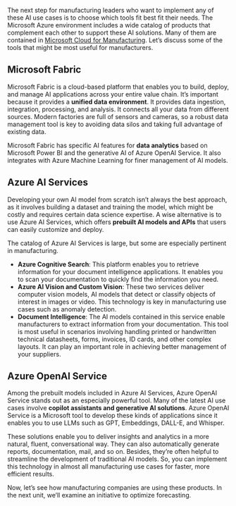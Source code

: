 The next step for manufacturing leaders who want to implement any of these AI use cases is to choose which tools fit best fit their needs. The Microsoft Azure environment includes a wide catalog of products that complement each other to support these AI solutions. Many of them are contained in [Microsoft Cloud for Manufacturing](https://www.microsoft.com/industry/manufacturing/microsoft-cloud-for-manufacturing).
Let’s discuss some of the tools that might be most useful for manufacturers.

## Microsoft Fabric

Microsoft Fabric is a cloud-based platform that enables you to build, deploy, and manage AI applications across your entire value chain. It’s important because it provides a **unified data environment**. It provides data ingestion, integration, processing, and analysis. It connects all your data from different sources. Modern factories are full of sensors and cameras, so a robust data management tool is key to avoiding data silos and taking full advantage of existing data.

Microsoft Fabric has specific AI features for **data analytics** based on Microsoft Power BI and the generative AI of Azure OpenAI Service. It also integrates with Azure Machine Learning for finer management of AI models.

## Azure AI Services

Developing your own AI model from scratch isn’t always the best approach, as it involves building a dataset and training the model, which might be costly and requires certain data science expertise. A wise alternative is to use Azure AI Services, which offers **prebuilt AI models and APIs** that users can easily customize and deploy.

The catalog of Azure AI Services is large, but some are especially pertinent in manufacturing.

* **Azure Cognitive Search**: This platform enables you to retrieve information for your document intelligence applications. It enables you to scan your documentation to quickly find the information you need.
* **Azure AI Vision and Custom Vision**: These two services deliver computer vision models, AI models that detect or classify objects of interest in images or video. This technology is key in manufacturing use cases such as anomaly detection.
* **Document Intelligence**: The AI models contained in this service enable manufacturers to extract information from your documentation. This tool is most useful in scenarios involving handling printed or handwritten technical datasheets, forms, invoices, ID cards, and other complex layouts. It can play an important role in achieving better management of your suppliers.

## Azure OpenAI Service

Among the prebuilt models included in Azure AI Services, Azure OpenAI Service stands out as an especially powerful tool. Many of the latest AI use cases involve **copilot assistants and generative AI solutions**. Azure OpenAI Service is a Microsoft tool to develop these kinds of applications since it enables you to use LLMs such as GPT, Embeddings, DALL-E, and Whisper.

These solutions enable you to deliver insights and analytics in a more natural, fluent, conversational way. They can also automatically generate reports, documentation, mail, and so on. Besides, they’re often helpful to streamline the development of traditional AI models. So, you can implement this technology in almost all manufacturing use cases for faster, more efficient results.

Now, let’s see how manufacturing companies are using these products. In the next unit, we’ll examine an initiative to optimize forecasting.
